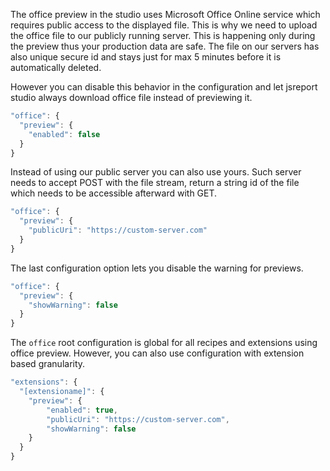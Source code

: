 

The office preview in the studio uses Microsoft Office Online service which requires public access to the displayed file. This is why we need to upload the office file to our publicly running server. This is happening only during the preview thus your production data are safe. The file on our servers has also unique secure id and stays just for max 5 minutes before it is automatically deleted. 

However you can disable this behavior in the configuration and let jsreport studio always download office file instead of previewing it.

```js
"office": {
  "preview": {  
    "enabled": false  
  }
}
```

Instead of using our public server you can also use yours. Such server needs to accept POST with the file stream, return a string id of the file which needs to be accessible afterward with GET.

```js
"office": {  
  "preview": {
    "publicUri": "https://custom-server.com"
  }
}
```

The last configuration option lets you disable the warning for previews.

```js
"office": {  
  "preview": {
    "showWarning": false
  }
}
```

The `office` root configuration is global for all recipes and extensions using office preview. However, you can also use configuration with extension based granularity.

```js
"extensions": {
  "[extensioname]": {
    "preview": {
        "enabled": true,
        "publicUri": "https://custom-server.com",
        "showWarning": false
    }
  }
}
```
